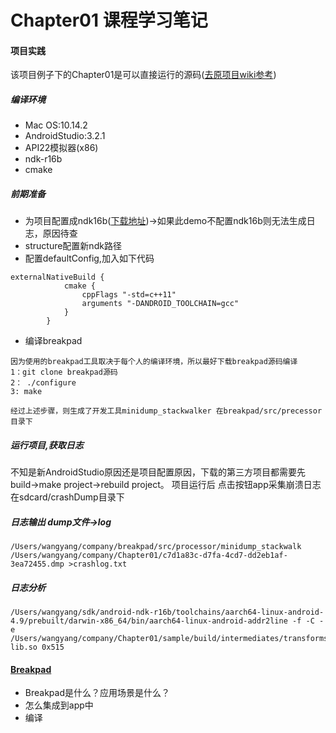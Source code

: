 Chapter01 课程学习笔记
======
#### 项目实践
该项目例子下的Chapter01是可以直接运行的源码([去原项目wiki参考](https://github.com/romantiskt/AfterClass/blob/master/Chapter01/README.md))
##### 编译环境
- Mac OS:10.14.2 
- AndroidStudio:3.2.1
- API22模拟器(x86)
- ndk-r16b
- cmake
##### 前期准备
- 为项目配置成ndk16b([下载地址](https://dl.google.com/android/repository/android-ndk-r16b-darwin-x86_64.zip))->如果此demo不配置ndk16b则无法生成日志，原因待查
- structure配置新ndk路径
- 配置defaultConfig,加入如下代码
```
externalNativeBuild {
            cmake {
                cppFlags "-std=c++11"
                arguments "-DANDROID_TOOLCHAIN=gcc"
            }
        }
```
* 编译breakpad

```
因为使用的breakpad工具取决于每个人的编译环境，所以最好下载breakpad源码编译
1：git clone breakpad源码
2： ./configure 
3: make

经过上述步骤，则生成了开发工具minidump_stackwalker 在breakpad/src/precessor目录下
```

##### 运行项目,获取日志
不知是新AndroidStudio原因还是项目配置原因，下载的第三方项目都需要先 build->make project->rebuild project。
项目运行后 点击按钮app采集崩溃日志 在sdcard/crashDump目录下
##### 日志输出 dump文件->log
```
/Users/wangyang/company/breakpad/src/processor/minidump_stackwalk /Users/wangyang/company/Chapter01/c7d1a83c-d7fa-4cd7-dd2eb1af-3ea72455.dmp >crashlog.txt  
```
##### 日志分析

```
/Users/wangyang/sdk/android-ndk-r16b/toolchains/aarch64-linux-android-4.9/prebuilt/darwin-x86_64/bin/aarch64-linux-android-addr2line -f -C -e /Users/wangyang/company/Chapter01/sample/build/intermediates/transforms/mergeJniLibs/debug/0/lib/x86/libcrash-lib.so 0x515
```


#### [Breakpad](https://github.com/google/breakpad)
* Breakpad是什么？应用场景是什么？
* 怎么集成到app中
* 编译